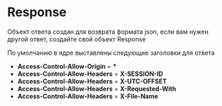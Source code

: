 # Response
Объект ответа создан для возврата формата json, если вам нужен другой ответ, создайте свой объект Response

По умолчанию в ядре выставлены следующие заголовки для ответа
- **Access-Control-Allow-Origin** = **\***
- **Access-Control-Allow-Headers** = **X-SESSION-ID**
- **Access-Control-Allow-Headers** = **X-UTC-OFFSET**
- **Access-Control-Allow-Headers** = **X-Requested-With**
- **Access-Control-Allow-Headers** = **X-File-Name**
